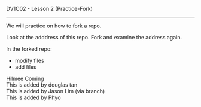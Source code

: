 DV1C02 - Lesson 2 (Practice-Fork)

-----------------------

We will practice on how to fork a repo. 

Look at the adddress of this repo. Fork and examine the address again. 

In the forked repo:

- modify files
- add files


Hilmee Coming  
This is added by douglas tan  
This is added by Jason Lim (via branch)  
This is added by Phyo
